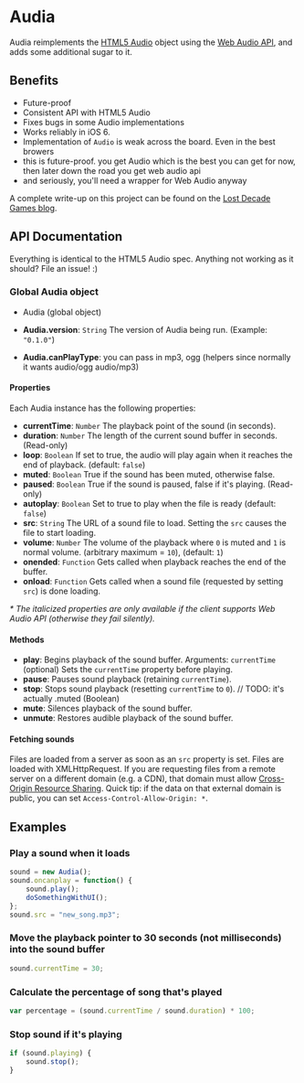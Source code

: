 # Audia

Audia reimplements the [HTML5 Audio][1] object using the [Web Audio API][2], and adds some additional sugar to it.

## Benefits

* Future-proof
* Consistent API with HTML5 Audio
* Fixes bugs in some Audio implementations
* Works reliably in iOS 6.
* Implementation of `Audio` is weak across the board. Even in the best browers
* this is future-proof. you get Audio which is the best you can get for now, then later down the road you get web audio api
* and seriously, you'll need a wrapper for Web Audio anyway

A complete write-up on this project can be found on the [Lost Decade Games blog][3].

## API Documentation

Everything is identical to the HTML5 Audio spec. Anything not working as it should? File an issue! :)

### Global Audia object
* Audia (global object)

* **Audia.version**: `String` The version of Audia being run. (Example: `"0.1.0"`)
* **Audia.canPlayType**: you can pass in mp3, ogg (helpers since normally it wants audio/ogg audio/mp3)

#### Properties

Each Audia instance has the following properties:

* **currentTime**: `Number` The playback point of the sound (in seconds).
* **duration**: `Number` The length of the current sound buffer in seconds. (Read-only)
* **loop**: `Boolean` If set to true, the audio will play again when it reaches the end of playback. (default: `false`)
* **muted**: `Boolean` True if the sound has been muted, otherwise false.
* **paused**: `Boolean` True if the sound is paused, false if it's playing. (Read-only)
* **autoplay**: `Boolean` Set to true to play when the file is ready (default: `false`)
* **src**: `String` The URL of a sound file to load. Setting the `src` causes the file to start loading.
* **volume**: `Number` The volume of the playback where `0` is muted and `1` is normal volume. (arbitrary maximum = `10`), (default: `1`)
* **onended**: `Function` Gets called when playback reaches the end of the buffer.
* **onload**: `Function` Gets called when a sound file (requested by setting `src`) is done loading.

_* The italicized properties are only available if the client supports Web Audio API (otherwise they fail silently)._

#### Methods

* **play**: Begins playback of the sound buffer. Arguments: `currentTime` (optional) Sets the `currentTime` property before playing.
* **pause**: Pauses sound playback (retaining `currentTime`).
* **stop**: Stops sound playback (resetting `currentTime` to `0`).
// TODO: it's actually .muted (Boolean)
* **mute**: Silences playback of the sound buffer.
* **unmute**: Restores audible playback of the sound buffer.

#### Fetching sounds

Files are loaded from a server as soon as an `src` property is set. Files are loaded with XMLHttpRequest. If you are requesting files from a remote server on a different domain (e.g. a CDN), that domain must allow [Cross-Origin Resource Sharing][4]. Quick tip: if the data on that external domain is public, you can set `Access-Control-Allow-Origin: *`.

## Examples

### Play a sound when it loads

```javascript
sound = new Audia();
sound.oncanplay = function() {
	sound.play();
	doSomethingWithUI();
};
sound.src = "new_song.mp3";
```

### Move the playback pointer to 30 seconds (not milliseconds) into the sound buffer

```javascript
sound.currentTime = 30;
```

### Calculate the percentage of song that's played

```javascript
var percentage = (sound.currentTime / sound.duration) * 100;
```

### Stop sound if it's playing

```javascript
if (sound.playing) {
	sound.stop();
}
```

[1]: http://www.whatwg.org/specs/web-apps/current-work/#the-audio-element
[2]: https://dvcs.w3.org/hg/audio/raw-file/tip/webaudio/specification.html
[3]: http://www.lostdecadegames.com/audia-is-a-library-for-simplifying-the-web-audio-api/
[4]: https://developer.mozilla.org/en-US/docs/HTTP/Access_control_CORS